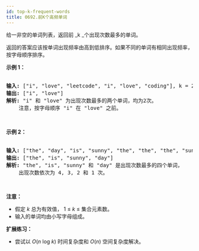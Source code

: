 ```yaml
---
id: top-k-frequent-words
title: 0692.前K个高频单词
---
```

给一非空的单词列表，返回前 _k _个出现次数最多的单词。

返回的答案应该按单词出现频率由高到低排序。如果不同的单词有相同出现频率，按字母顺序排序。

**示例 1：**


<pre><br/><strong>输入:</strong> [&#34;i&#34;, &#34;love&#34;, &#34;leetcode&#34;, &#34;i&#34;, &#34;love&#34;, &#34;coding&#34;], k = 2<br/><strong>输出:</strong> [&#34;i&#34;, &#34;love&#34;]<br/><strong>解析:</strong> &#34;i&#34; 和 &#34;love&#34; 为出现次数最多的两个单词，均为2次。<br/>    注意，按字母顺序 &#34;i&#34; 在 &#34;love&#34; 之前。<br/></pre>

 

**示例 2：**


<pre><br/><strong>输入:</strong> [&#34;the&#34;, &#34;day&#34;, &#34;is&#34;, &#34;sunny&#34;, &#34;the&#34;, &#34;the&#34;, &#34;the&#34;, &#34;sunny&#34;, &#34;is&#34;, &#34;is&#34;], k = 4<br/><strong>输出:</strong> [&#34;the&#34;, &#34;is&#34;, &#34;sunny&#34;, &#34;day&#34;]<br/><strong>解析:</strong> &#34;the&#34;, &#34;is&#34;, &#34;sunny&#34; 和 &#34;day&#34; 是出现次数最多的四个单词，<br/>    出现次数依次为 4, 3, 2 和 1 次。<br/></pre>

 

**注意：**

- 假定 _k_ 总为有效值， 1 ≤ _k_ ≤ 集合元素数。
- 输入的单词均由小写字母组成。
 

**扩展练习：**

- 尝试以 _O_(_n_ log _k_) 时间复杂度和 _O_(_n_) 空间复杂度解决。